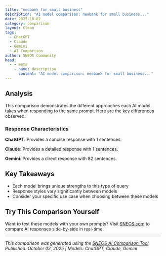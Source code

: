 ```yaml
---
title: "neobank for small business"
description: "AI model comparison: neobank for small business..."
date: 2025-10-02
category: comparison
layout: Clean
tags:
  - ChatGPT
  - Claude
  - Gemini
  - AI Comparison
author: SNEOS Community
head:
  - - meta
    - name: description
      content: "AI model comparison: neobank for small business..."
---
```


<ChatComparison
  title="neobank for small business"
  prompt="neobank for small business"
  :responses='{"ChatGPT": "Neobanks are digital-only banks that offer various financial services, often tailored to meet the needs of specific user groups, including small businesses. Here are some popular neobanks and their features that cater to small business owners:\n\n### 1. **Chime**\n - **Features**: No monthly fees, early direct deposit, automatic savings features, and a simple app interface.\n - **Ideal For**: Small businesses looking for straightforward banking services without complicated fees.\n\n### 2. **Novo**\n - **Features**: No monthly fees, no minimum balance, integration with various business tools (like Shopify, Quickbooks), invoicing capabilities, and a user-friendly mobile app.\n - **Ideal For**: Entrepreneurs and freelancers who need an easy-to-use banking solution.\n\n### 3. **Lili**\n - **Features**: No fees, built-in expense tracking, tax savings tools, and invoicing. It also offers features specifically for freelancers and sole proprietors.\n - **Ideal For**: Freelancers and small business owners who want robust financial management tools within their banking app.\n\n### 4. **BlueVine**\n - **Features**: High-interest checking accounts, invoice factoring services, and business loans. Offers a business debit card and no monthly fees.\n - **Ideal For**: Small businesses looking for additional funding options and cash flow solutions.\n\n### 5. **Axos Bank**\n - **Features**: Various business banking options, including checking and savings accounts, customizable credit tools, and cash management solutions.\n - **Ideal For**: Businesses needing more complex banking services and cash management.\n\n### 6. **Bento for Business**\n - **Features**: Expense management tools, employee spending caps with multiple debit cards, and automated expense tracking.\n - **Ideal For**: Businesses with multiple employees needing to manage spending effectively.\n\n### 7. **Mercury**\n - **Features**: Financial services for startups, offering checking and savings accounts, online dashboard, and integration with various software tools.\n - **Ideal For**: Tech startups and companies in growth phases looking for tailored financial products.\n\n### Considerations When Choosing a Neobank:\n- **Fees**: Look for accounts with low or no monthly fees.\n- **Integration**: Ensure it integrates well with your existing tools (accounting software, payment processors).\n- **Customer Support**: Check the availability and quality of customer support.\n- **Features**: Assess what features are most important to your business, such as invoicing, expense tracking, or savings tools.\n- **FDIC Insurance**: Make sure your deposits are protected, typically through partnerships with traditional banks.\n\n### Conclusion\nNeobanks can provide a streamlined banking experience for small businesses, with features designed to simplify financial management. It&#x27;s essential to evaluate your specific needs and compare different neobanks to find the best fit for your small business.", "Claude": "Here\u0027s an overview of neobanks focused on small businesses:\n\n## Top Small Business Neobanks\n\n### **Novo**\n- **Focus**: Freelancers and small businesses\n- **Features**: No monthly fees, integrations with accounting software, invoicing tools\n- **Best for**: Solo entrepreneurs and startups\n\n### **Mercury**\n- **Focus**: Startups and tech companies\n- **Features**: Multiple account types, savings accounts, API access, venture debt connections\n- **Best for**: Tech startups and growing businesses\n\n### **Bluevine**\n- **Focus**: Small to medium businesses\n- **Features**: Business checking, invoice factoring, lines of credit, bill pay\n- **Best for**: Businesses needing credit options\n\n### **Lili**\n- **Focus**: Freelancers and gig workers\n- **Features**: Automatic expense categorization, tax bucket savings, real-time notifications\n- **Best for**: Independent contractors\n\n### **Relay**\n- **Focus**: Small businesses and e-commerce\n- **Features**: Multiple accounts, team access, automated savings, integrations\n- **Best for**: Online businesses\n\n## Key Benefits of Business Neobanks\n\n\u2705 **Lower fees** than traditional banks\n\u2705 **Digital-first** experience\n\u2705 **Quick account setup**\n\u2705 **Integrated financial tools**\n\u2705 **Real-time notifications**\n\u2705 **Better user interfaces**\n\n## Considerations\n\n\u26A0\uFE0F Limited physical locations\n\u26A0\uFE0F May lack some traditional banking services\n\u26A0\uFE0F FDIC insurance varies by partner bank\n\nWould you like more details about any specific neobank or particular features for your business needs?", "Gemini": "Okay, let\u0027s explore neobanks for small businesses! I\u0027ll break down the pros, cons, key features, and some popular options to help you understand if they might be a good fit for your business.\n\n**What is a Neobank (and why consider one)?**\n\nA neobank is essentially a bank that operates *entirely* online. They don\u0027t have physical branches. They leverage technology to offer banking services, often with a focus on user experience, lower fees, and specialized features for specific niches (like small businesses).\n\n**Why Small Businesses Might Consider a Neobank:**\n\n* **Lower Fees:** Neobanks often have lower or fewer fees compared to traditional banks. This can include no monthly maintenance fees, low transaction fees, or competitive foreign exchange rates.\n* **Ease of Use \u0026 Speed:** Setting up an account is usually faster and easier online. Many neobanks offer user-friendly mobile apps and online dashboards. Processing payments, sending invoices, and managing finances can be streamlined.\n* **Integration with Other Tools:** Many neobanks integrate directly with popular accounting software like QuickBooks or Xero, and payment processors like Stripe. This helps automate bookkeeping and financial management.\n* **Specialized Features:** Some neobanks focus specifically on small businesses and offer features like:\n * **Expense management tools:** Categorizing expenses, tracking receipts, and generating reports.\n * **Invoice management:** Creating and sending invoices, tracking payments, and automating reminders.\n * **Cash flow forecasting:** Predicting future cash flow based on historical data.\n * **Business credit cards with rewards:** Often with cash back or other perks designed for business expenses.\n * **Early access to funds:** Potentially get paid faster than waiting for traditional bank processing times.\n * **Virtual cards:** For secure online spending.\n* **Innovation:** Neobanks tend to be more innovative and quicker to adopt new technologies than traditional banks.\n\n**Potential Downsides of Neobanks:**\n\n* **No Physical Branches:** This can be a drawback for businesses that need in-person banking services, such as depositing large amounts of cash or getting a cashier\u0027s check quickly.\n* **FDIC Insurance Limits:** While most neobanks partner with FDIC-insured banks to protect your deposits, it\u0027s crucial to confirm the insurance coverage and understand the limits (typically $250,000 per depositor, per insured bank).\n* **Limited Services:** Neobanks might not offer the full range of services that a traditional bank does, such as complex loan products or wealth management.\n* **Customer Support:** Customer support is primarily online or via phone. If you prefer face-to-face interaction, this may not be ideal. Customer service quality can vary.\n* **Newer Companies:** Some neobanks are relatively new, which means they might not have the same track record and stability as established banks. Due diligence is key.\n\n**Key Features to Look For in a Neobank for Your Small Business:**\n\n* **Fees:** Monthly fees, transaction fees, overdraft fees, ATM fees (if applicable), foreign transaction fees.\n* **Account Types:** Checking accounts, savings accounts, money market accounts.\n* **Payment Processing:** Integration with payment gateways like Stripe, Square, PayPal. Ability to send and receive ACH transfers.\n* **Debit/Credit Cards:** Business debit cards, business credit cards (rewards, limits, etc.).\n* **Integrations:** QuickBooks, Xero, other accounting software, and business tools.\n* **Expense Management:** Expense tracking, receipt scanning, categorization.\n* **Invoicing:** Invoice creation, sending, tracking, payment reminders.\n* **Customer Support:** Availability, responsiveness, and channels (phone, email, chat).\n* **Security:** FDIC insurance, data encryption, fraud prevention measures.\n* **Cash Deposit Options:** If you handle cash, understand how you can deposit it (e.g., through a partner network).\n* **Mobile App:** User-friendliness, features, and reviews.\n* **International Transfers:** If you need to send or receive money internationally.\n\n**Popular Neobanks for Small Businesses (Examples - Research current offerings):**\n\n* **Mercury:** Focuses on startups and tech companies. Offers banking APIs, venture debt, and integrations with various business tools.\n* **Novo:** Designed for small business owners. Offers integrations with Stripe, Xero, and other platforms, and no-fee banking.\n* **Brex:** Primarily geared toward startups and high-growth companies. Offers corporate credit cards, expense management tools, and travel rewards.\n* **Found:** Specifically built for freelancers and self-employed individuals. Integrates banking, bookkeeping, and tax preparation.\n* **Relay:** Offers multiple checking accounts, collaboration features, and integrations with accounting software. Aims to help businesses manage their cash flow more effectively.\n* **Lili:** Designed for freelancers and independent contractors. Offers features like expense tracking, tax savings tools, and early paycheck access.\n* **BlueVine:** Offers business checking accounts and lending products. Focuses on providing financing solutions for small businesses.\n* **Grasshopper Bank:** A digital bank with some physical presence, focused on small businesses.\n\n**Important Considerations Before Choosing:**\n\n1. **Your Specific Needs:** What are your biggest pain points with your current banking situation? What features are most important to you?\n2. **Research \u0026 Compare:** Don\u0027t just choose the first neobank you find. Read reviews, compare fees, and evaluate the features of different providers.\n3. **Read the Fine Print:** Understand the terms and conditions, including fees, limitations, and security measures.\n4. **Consider a Hybrid Approach:** You might choose to use a neobank for certain functions (like expense management or online payments) and keep a traditional bank account for other needs (like cash deposits or loans).\n\n**To give you the BEST recommendations for *your* situation, tell me more about your business:**\n\n* **What type of business do you have?** (e.g., e-commerce, freelance, retail, consulting)\n* **How much cash do you handle regularly?**\n* **What are your biggest banking needs?** (e.g., easy online payments, expense tracking, integrations with accounting software, business credit card)\n* **Do you need lending products?** (loans, lines of credit)\n* **Do you handle international transactions?**\n* **What is your monthly transaction volume?** (Rough estimate)\n* **What accounting software do you use?**\n\nOnce I have this information, I can give you more tailored recommendations and advice. Good luck!\n"}' 
  published-date="08:14"
/>

## Analysis

This comparison demonstrates the different approaches each AI model takes when responding to the same prompt. Here are the key differences observed:

### Response Characteristics

**ChatGPT**: Provides a concise response with 1 sentences. 

**Claude**: Provides a detailed response with 1 sentences. 

**Gemini**: Provides a direct response with 82 sentences. 

## Key Takeaways

- Each model brings unique strengths to this type of query
- Response styles vary significantly between models
- Consider your specific use case when choosing between these models

## Try This Comparison Yourself

Want to test these models with your own prompts? Visit [SNEOS.com](https://sneos.com) to compare AI responses side-by-side in real-time.

---

*This comparison was generated using the [SNEOS AI Comparison Tool](https://sneos.com)*
*Published: October 02, 2025 | Models: ChatGPT, Claude, Gemini*
